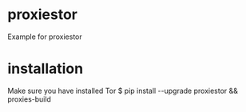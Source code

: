 # proxiestor
Example for proxiestor

# installation
Make sure you have installed Tor
$ pip install --upgrade proxiestor && proxies-build
